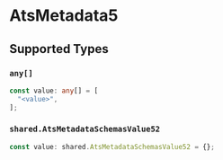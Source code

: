 # AtsMetadata5


## Supported Types

### `any[]`

```typescript
const value: any[] = [
  "<value>",
];
```

### `shared.AtsMetadataSchemasValue52`

```typescript
const value: shared.AtsMetadataSchemasValue52 = {};
```

